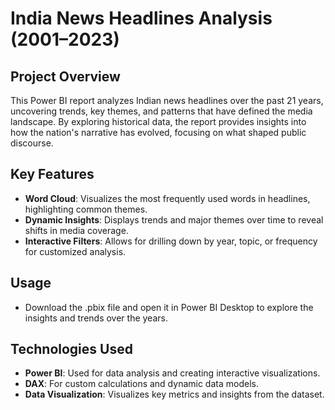 # India News Headlines Analysis (2001–2023)

## Project Overview

This Power BI report analyzes Indian news headlines over the past 21 years, uncovering trends, key themes, and patterns that have defined the media landscape. By exploring historical data, the report provides insights into how the nation's narrative has evolved, focusing on what shaped public discourse.

## Key Features

- **Word Cloud**: Visualizes the most frequently used words in headlines, highlighting common themes.
- **Dynamic Insights**: Displays trends and major themes over time to reveal shifts in media coverage.
- **Interactive Filters**: Allows for drilling down by year, topic, or frequency for customized analysis.

## Usage

- Download the .pbix file and open it in Power BI Desktop to explore the insights and trends over the years.

## Technologies Used

- **Power BI**: Used for data analysis and creating interactive visualizations.
- **DAX**: For custom calculations and dynamic data models.
- **Data Visualization**: Visualizes key metrics and insights from the dataset.
